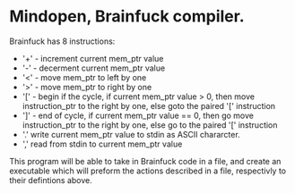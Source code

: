 # Mindopen, Brainfuck compiler.
Brainfuck has 8 instructions:
- '+' -	increment current mem_ptr value
- '-' -	decerment current mem_ptr value
- '<' -	move mem_ptr to left by one
- '>' -	move mem_ptr to right by one
- '[' -	begin if the cycle, if current mem_ptr value > 0,
			then move instruction_ptr to the right by one,
			else goto the paired '[' instruction
- ']' -	end of cycle, if current mem_ptr value == 0,
			then go move instruction_ptr to the right by one,
			else go to the paired '[' instruction
- '.'	write current mem_ptr value to stdin as ASCII chararcter.
- ','	read from stdin to current mem_ptr value

This program will be able to take in Brainfuck code in a file,
and create an executable which will preform the actions described in a file,
respectivly to their defintions above.
